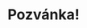 ---
title: Pozvánka!
address: Milí Marku a Bětko
pronoun: vás
checkout: mrkněte
rsvp: dejte
rsvp2: dorazíte
rsvp3: chcete
---